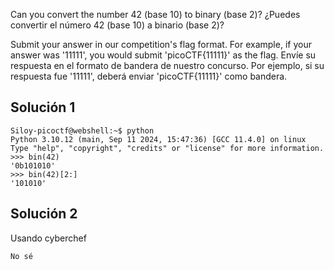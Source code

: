 Can you convert the number 42 (base 10) to binary (base 2)?
¿Puedes convertir el número 42 (base 10) a binario (base 2)?

Submit your answer in our competition's flag format. For example, if your answer was '11111', you would submit 'picoCTF{11111}' as the flag.
Envíe su respuesta en el formato de bandera de nuestro concurso. Por ejemplo, si su respuesta fue '11111', deberá enviar 'picoCTF{11111}' como bandera.
## Solución 1
```
Siloy-picoctf@webshell:~$ python
Python 3.10.12 (main, Sep 11 2024, 15:47:36) [GCC 11.4.0] on linux
Type "help", "copyright", "credits" or "license" for more information.
>>> bin(42)
'0b101010'
>>> bin(42)[2:]
'101010'
```
## Solución 2 
Usando cyberchef
```
No sé
```
